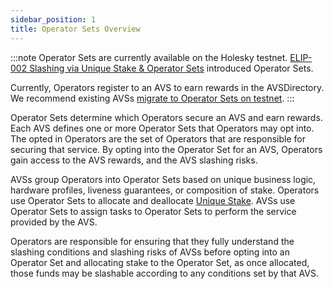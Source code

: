 ```yaml
---
sidebar_position: 1
title: Operator Sets Overview
---
```


:::note
Operator Sets are currently available on the Holesky testnet. [ELIP-002 Slashing via Unique Stake & Operator Sets](https://github.com/eigenfoundation/ELIPs/blob/main/ELIPs/ELIP-002.md)
introduced Operator Sets.

Currently, Operators register to an AVS to earn rewards in the AVSDirectory. We recommend existing AVSs [migrate to Operator Sets on testnet](../../../developers/HowTo/build/slashing/migrate-to-operatorsets.md). 
:::

Operator Sets determine which Operators secure an AVS and earn rewards. Each AVS defines one or more Operator Sets that
Operators may opt into. The opted in Operators are the set of Operators that are responsible for securing that service.
By opting into the Operator Set for an AVS, Operators gain access to the AVS rewards, and the AVS slashing risks.

AVSs group Operators into Operator Sets based on unique business logic, hardware profiles, liveness guarantees, or composition 
of stake. Operators use Operator Sets to allocate and deallocate [Unique Stake](../slashing/unique-stake.md). AVSs use Operator Sets to assign tasks to Operator 
Sets to perform the service provided by the AVS.

Operators are responsible for ensuring that they fully understand the slashing conditions and slashing risks of AVSs before 
opting into an Operator Set and allocating  stake to the Operator Set, as once allocated, those funds may be slashable 
according to any conditions set by that AVS. 
